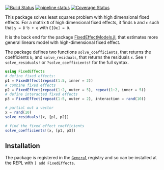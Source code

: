 [![Build Status](https://travis-ci.com/FixedEffects/FixedEffects.jl.svg?branch=master)](https://travis-ci.com/FixedEffects/FixedEffects.jl)
[![pipeline status](https://gitlab.com/JuliaGPU/FixedEffects-jl/badges/master/pipeline.svg)](https://gitlab.com/JuliaGPU/FixedEffects-jl/commits/master)
[![Coverage Status](https://coveralls.io/repos/FixedEffects/FixedEffects.jl/badge.svg?branch=master)](https://coveralls.io/r/FixedEffects/FixedEffects.jl?branch=master)

This package solves least squares problem with high dimensional fixed effects. For a matrix `D` of high dimensional fixed effects, it finds `b` and `ϵ` such that `y = D'b + ϵ` with `E[Dϵ] = 0`. 

It is the back end for the package [FixedEffectModels.jl](https://github.com/matthieugomez/FixedEffectModels.jl), that estimates more general linears model with high-dimensional fixed effect.

 The package defines two functions `solve_coefficients`, that returns the coefficients `b`, and `solve_residuals`, that returns the residuals `ϵ`. See `?solve_residuals!` or `?solve_coefficients!` for the full syntax.


```julia
using FixedEffects
# define fixed effects:
p1 = FixedEffect(repeat(1:5, inner = 2))
# combine fixed effects
p2 = FixedEffect(repeat(1:2, outer = 5), repeat(1:2, inner = 5))
# define interacted fixed effects
p3 = FixedEffect(repeat(1:5, outer = 2), interaction = rand(10))

# partial out a vector
x = rand(10)
solve_residuals!(x, [p1, p2])

# find the fixed effect coefficients
solve_coefficients!(x, [p1, p3])
```



## Installation
The package is registered in the [`General`](https://github.com/JuliaRegistries/General) registry and so can be installed at the REPL with `] add FixedEffects`.
